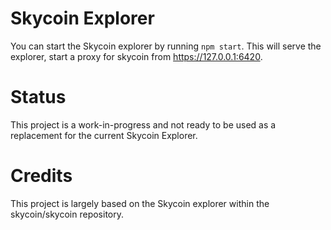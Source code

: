 # Skycoin Explorer

You can start the Skycoin explorer by running  `npm start`. This will serve the explorer, start a proxy for skycoin from https://127.0.0.1:6420.

# Status

This project is a work-in-progress and not ready to be used as a replacement for the current Skycoin Explorer.

# Credits

This project is largely based on the Skycoin explorer within the skycoin/skycoin repository.
